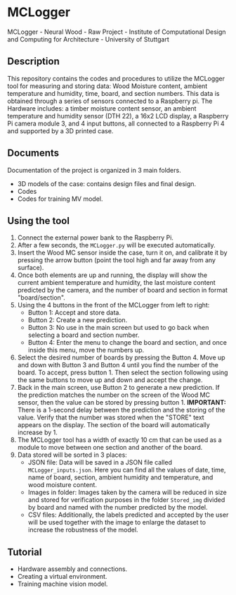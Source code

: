 # MCLogger
MCLogger - Neural Wood - Raw Project - Institute of Computational Design and Computing for Architecture - University of Stuttgart

## Description
This repository contains the codes and procedures to utilize the MCLogger tool for measuring and storing data: Wood Moisture content, ambient temperature and humidity, time, board, and section numbers. This data is obtained through a series of sensors connected to a Raspberry pi. The Hardware includes: a timber moisture content sensor, an ambient temperature and humidity sensor (DTH 22), a 16x2 LCD display, a Raspberry Pi camera module 3, and 4 input buttons, all connected to a Raspberry Pi 4 and supported by a 3D printed case.  


## Documents
Documentation of the project is organized in 3 main folders. 
- 3D models of the case: contains design files and final design. 
- Codes
- Codes for training MV model.

## Using the tool
1. Connect the external power bank to the Raspberry Pi.
2. After a few seconds, the `MCLogger.py` will be executed automatically.
3. Insert the Wood MC sensor inside the case, turn it on, and calibrate it by pressing the arrow button (point the tool high and far away from any surface).
4. Once both elements are up and running, the display will show the current ambient temperature and humidity, the last moisture content predicted by the camera, and the number of board and section in format "board/section".
5. Using the 4 buttons in the front of the MCLogger from left to right:
    - Button 1: Accept and store data.
    - Button 2: Create a new prediction.
    - Button 3: No use in the main screen but used to go back when selecting a board and section number.
    - Button 4: Enter the menu to change the board and section, and once inside this menu, move the numbers up.
6. Select the desired number of boards by pressing the Button 4. Move up and down with Button 3 and Button 4 until you find the number of the board. To accept, press button 1. Then select the section following using the same buttons to move up and down and accept the change.
7. Back in the main screen, use Button 2 to generate a new prediction. If the prediction matches the number on the screen of the Wood MC sensor, then the value can be stored by pressing button 1. 
**IMPORTANT:** There is a 1-second delay between the prediction and the storing of the value. Verify that the number was stored when the "STORE" text appears on the display. The section of the board will automatically increase by 1.
8. The MCLogger tool has a width of exactly 10 cm that can be used as a module to move between one section and another of the board.
9. Data stored will be sorted in 3 places:
    - JSON file: Data will be saved in a JSON file called `MCLogger_inputs.json`. Here you can find all the values of date, time, name of board, section, ambient humidity and temperature, and wood moisture content.
    - Images in folder: Images taken by the camera will be reduced in size and stored for verification purposes in the folder `Stored_img` divided by board and named with the number predicted by the model.
    - CSV files: Additionally, the labels predicted and accepted by the user will be used together with the image to enlarge the dataset to increase the robustness of the model.

## Tutorial
- Hardware assembly and connections.
- Creating a virtual environment.
- Training machine vision model.
